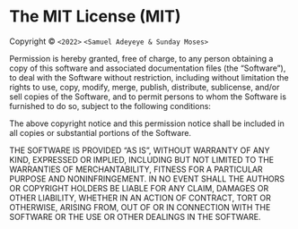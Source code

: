 The MIT License (MIT)
=====================

Copyright © `<2022>` `<Samuel Adeyeye & Sunday Moses>`

Permission is hereby granted, free of charge, to any person
obtaining a copy of this software and associated documentation
files (the “Software”), to deal with the Software without
restriction, including without limitation the rights to use,
copy, modify, merge, publish, distribute, sublicense, and/or sell
copies of the Software, and to permit persons to whom the
Software is furnished to do so, subject to the following
conditions:

The above copyright notice and this permission notice shall be
included in all copies or substantial portions of the Software.


THE SOFTWARE IS PROVIDED “AS IS”, WITHOUT WARRANTY OF ANY KIND,
EXPRESSED OR IMPLIED, INCLUDING BUT NOT LIMITED TO THE WARRANTIES
OF MERCHANTABILITY, FITNESS FOR A PARTICULAR PURPOSE AND
NONINFRINGEMENT. IN NO EVENT SHALL THE AUTHORS OR COPYRIGHT
HOLDERS BE LIABLE FOR ANY CLAIM, DAMAGES OR OTHER LIABILITY,
WHETHER IN AN ACTION OF CONTRACT, TORT OR OTHERWISE, ARISING
FROM, OUT OF OR IN CONNECTION WITH THE SOFTWARE OR THE USE OR
OTHER DEALINGS IN THE SOFTWARE.
